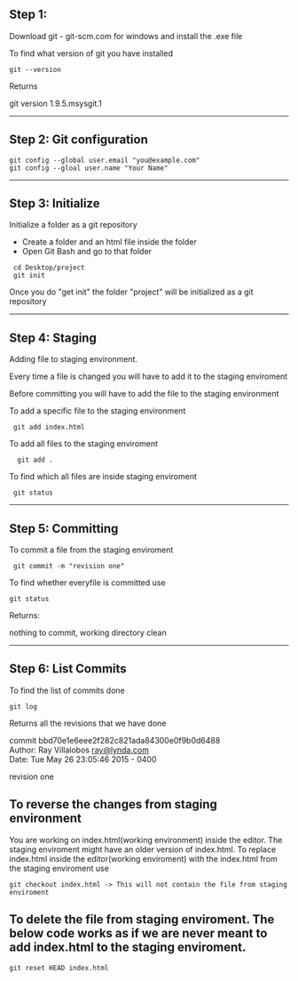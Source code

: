 ## Step 1: 

 Download git - git-scm.com for windows and install the .exe file


To find what version of git you have installed

```
git --version
```

Returns

git version 1.9.5.msysgit.1

---

## Step 2: Git configuration

```
git config --global user.email "you@example.com"
git config --gloal user.name "Your Name"
```

---

## Step 3: Initialize

Initialize a folder as a git repository

* Create a folder and an html file inside the folder
* Open Git Bash and go to that folder
   
 ```
  cd Desktop/project
  git init
 ```

Once you do "get init" the folder "project" will be initialized as a git repository

---

## Step 4: Staging

Adding file to staging environment. 

Every time a file is changed you will have to add it to the staging enviroment

Before committing you will have to add the file to the staging environment

   To add a specific file to the staging environment

```
 git add index.html

```

  To add all files to the staging enviroment

```
  git add .
``` 
  To find which all files are inside staging enviroment

```
 git status
```
---

## Step 5: Committing 

  To commit a file from the staging enviroment

```
 git commit -m "revision one" 
```

  To find whether everyfile is committed use

```
git status
```

Returns:

nothing to commit, working directory clean

---

## Step 6: List Commits

To find the list of commits done

```
git log
```

Returns all the revisions that we have done

commit bbd70e1e6eee2f282c821ada84300e0f9b0d6488  
Author: Ray Villalobos <ray@lynda.com>  
Date: Tue May 26 23:05:46 2015 - 0400  

revision one


## To reverse the changes from staging environment

You are working on index.html(working environment) inside the editor. The staging enviroment might have an older version of index.html. To replace index.html inside the editor(working enviroment) with the index.html from the staging enviroment use

```
git checkout index.html -> This will not contain the file from staging enviroment

```

## To delete the file from staging enviroment. The below code works as if we are never meant to add index.html to the staging enviroment.

```
git reset HEAD index.html
```
